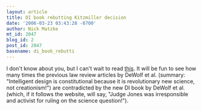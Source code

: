 ```yaml
---
layout: article
title: DI book rebutting Kitzmiller decision
date: '2006-03-23 03:43:28 -0700'
author: Nick Matzke
mt_id: 2047
blog_id: 2
post_id: 2047
basename: di_book_rebutti
---
```

I don't know about you, but I can't wait to read [this](http://www.evolutionnews.org/2006/03/legal_experts_analyze_the_impa.html).  It will be fun to see how many times the previous law review articles by DeWolf et al. (summary: "Intelligent design is constitutional because it is revolutionary new science, not creationism!") are contradicted by the new DI book by DeWolf et al. (which, if it follows the website, will say, "Judge Jones was irresponsible and activist for ruling on the science question!").
